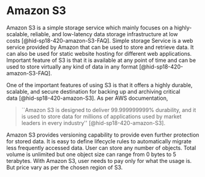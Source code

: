 Amazon S3
=========

Amazon S3 is a simple storage service which mainly focuses on a
highly-scalable, reliable, and low-latency data storage infrastructure
at low costs [@hid-sp18-420-amazon-S3-FAQ]. Simple storage Service is a
web service provided by Amazon that can be used to store and retrieve
data. It can also be used for static website hosting for different web
applications. Important feature of S3 is that it is available at any
point of time and can be used to store virtually any kind of data in any
format [@hid-sp18-420-amazon-S3-FAQ].

One of the important features of using S3 is that it offers a highly
durable, scalable, and secure destination for backing up and archiving
critical data [@hid-sp18-420-amazon-S3]. As per AWS documentation,


> ``Amazon S3 is designed to deliver 99.999999999% durability, and it
> is used to store data for millions of applications used by market
> leaders in every industry'' [@hid-sp18-420-amazon-S3].



Amazon S3 provides versioning capability to provide even further
protection for stored data. It is easy to define lifecycle rules to
automatically migrate less frequently accessed data. User can store any
number of objects. Total volume is unlimited but one object size can
range from 0 bytes to 5 terabytes. With Amazon S3, user needs to pay
only for what the usage is. But price vary as per the chosen region of
S3.
